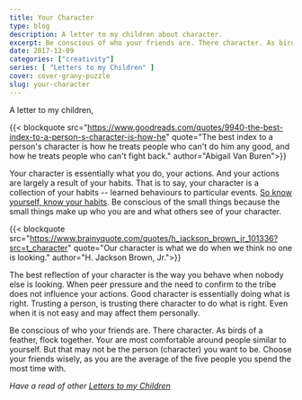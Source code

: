 ```yaml
---
title: Your Character
type: blog
description: A letter to my children about character.
excerpt: Be conscious of who your friends are. There character. As birds of a feather, flock together. Your are most comfortable around people similar to yourself. But that may not be the person (character) you want to be. Choose your friends wisely, as you are the average of the five people you spend the most time with.
date: 2017-12-09
categories: ["creativity"]
series: [ "Letters to my Children" ]
cover: cover-grany-puzzle
slug: your-character
---
```


A letter to my children,

{{< blockquote src="https://www.goodreads.com/quotes/9940-the-best-index-to-a-person-s-character-is-how-he" quote="The best index to a person's character is how he treats people who can't do him any good, and how he treats people who can't fight back." author="Abigail Van Buren">}}

Your character is essentially what you do, your actions. And your actions are largely a result of your habits. That is to say, your character is a collection of your habits -- learned behaviours to particular events. [So know yourself, know your habits](/blog/know-be-love-yourself/). Be conscious of the small things because the small things make up who you are and what others see of your character.

{{< blockquote src="https://www.brainyquote.com/quotes/h_jackson_brown_jr_101336?src=t_character" quote="Our character is what we do when we think no one is looking." author="H. Jackson Brown, Jr.">}}

The best reflection of your character is the way you behave when nobody else is looking. When peer pressure and the need to confirm to the tribe does not influence your actions. Good character is essentially doing what is right. Trusting a person, is trusting there character to do what is right. Even when it is not easy and may affect them personally.

Be conscious of who your friends are. There character. As birds of a feather, flock together. Your are most comfortable around people similar to yourself. But that may not be the person (character) you want to be. Choose your friends wisely, as you are the average of the five people you spend the most time with.

_Have a read of other [Letters to my Children](/series/letters-to-my-children)_